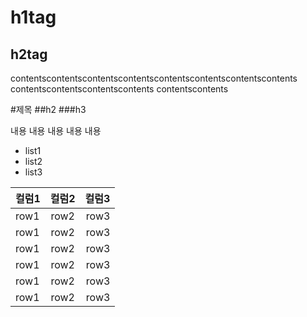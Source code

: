 # h1tag

## h2tag

contentscontentscontentscontentscontentscontentscontentscontents
contentscontentscontentscontents
contentscontents

#제목
##h2
###h3

내용
내용
내용
내용
내용

- list1
- list2
- list3


|컬럼1|컬럼2|컬럼3|
|:---|:---:|---:|
|row1|row2|row3|
|row1|row2|row3|
|row1|row2|row3|
|row1|row2|row3|
|row1|row2|row3|
|row1|row2|row3|

